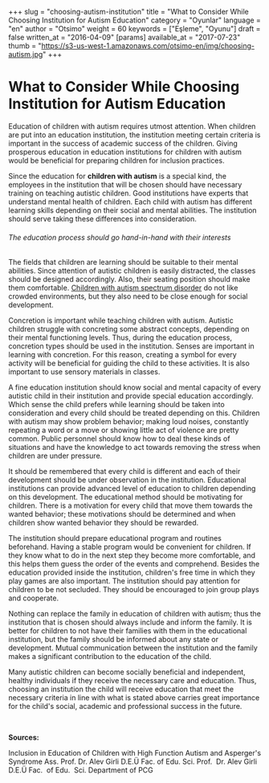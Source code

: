 +++
slug = "choosing-autism-institution"
title = "What to Consider While Choosing Institution for Autism Education"
category = "Oyunlar"
language = "en"
author = "Otsimo"
weight = 60
keywords = ["Eşleme", "Oyunu"]
draft = false
written_at = "2016-04-09"
[params]
available_at = "2017-07-23"
thumb = "https://s3-us-west-1.amazonaws.com/otsimo-en/img/choosing-autism.jpg"
+++

# What to Consider While Choosing Institution for Autism Education  

Education of children with autism requires utmost attention. When children are put into an education institution, the institution meeting certain criteria is important in the success of academic success of the children. Giving prosperous education in education institutions for children with autism would be beneficial for preparing children for inclusion practices.

Since the education for **children with autism** is a special kind, the employees in the institution that will be chosen should have necessary training on teaching autistic children. Good institutions have experts that understand mental health of children. Each child with autism has different learning skills depending on their social and mental abilities. The institution should serve taking these differences into consideration.


###### The education process should go hand-in-hand with their interests

The fields that children are learning should be suitable to their mental abilities. Since attention of autistic children is easily distracted, the classes should be designed accordingly. Also, their seating position should make them comfortable. [Children with autism spectrum disorder](/typical-characteristics-autism-spectrum-disorder/) do not like crowded environments, but they also need to be close enough for social development.

Concretion is important while teaching children with autism. Autistic children struggle with concreting some abstract concepts, depending on their mental functioning levels. Thus, during the education process, concretion types should be used in the institution. Senses are important in learning with concretion. For this reason, creating a symbol for every activity will be beneficial for guiding the child to these activities. It is also important to use sensory materials in classes.

A fine education institution should know social and mental capacity of every autistic child in their institution and provide special education accordingly. Which sense the child prefers while learning should be taken into consideration and every child should be treated depending on this. Children with autism may show problem behavior; making loud noises, constantly repeating a word or a move or showing little act of violence are pretty common. Public personnel should know how to deal these kinds of situations and have the knowledge to act towards removing the stress when children are under pressure.

It should be remembered that every child is different and each of their development should be under observation in the institution. Educational institutions can provide advanced level of education to children depending on this development. The educational method should be motivating for children. There is a motivation for every child that move them towards the wanted behavior; these motivations should be determined and when children show wanted behavior they should be rewarded.

The institution should prepare educational program and routines beforehand. Having a stable program would be convenient for children. If they know what to do in the next step they become more comfortable, and this helps them guess the order of the events and comprehend. Besides the education provided inside the institution, children's free time in which they play games are also important. The institution should pay attention for children to be not secluded. They should be encouraged to join group plays and cooperate.

Nothing can replace the family in education of children with autism; thus the institution that is chosen should always include and inform the family. It is better for children to not have their families with them in the educational institution, but the family should be informed about any state or development. Mutual communication between the institution and the family makes a significant contribution to the education of the child.

Many autistic children can become socially beneficial and independent, healthy individuals if they receive the necessary care and education. Thus, choosing an institution the child will receive education that meet the necessary criteria in line with what is stated above carries great importance for the child's social, academic and professional success in the future.

 

**Sources:**

Inclusion in Education of Children with High Function Autism and Asperger's Syndrome Ass. Prof. Dr. Alev Girli D.E.Ü Fac. of Edu. Sci. Prof.  Dr. Alev Girli D.E.Ü Fac.  of Edu.  Sci. Department of PCG
